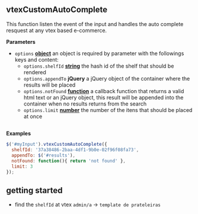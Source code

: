 <!-- Generated by documentation.js. Update this documentation by updating the source code. -->

## vtexCustomAutoComplete

This function listen the event of the input and handles the auto complete resquest at any vtex based e-commerce.

**Parameters**

-   `options` **[object](https://developer.mozilla.org/en-US/docs/Web/JavaScript/Reference/Global_Objects/Object)** an object is required by parameter with the followings keys and content:
    -   `options.shelfId` **[string](https://developer.mozilla.org/en-US/docs/Web/JavaScript/Reference/Global_Objects/String)** the hash id of the shelf that should be rendered
    -   `options.appendTo` **jQuery** a jQuery object of the container where the results will be placed
    -   `options.notFound` **[function](https://developer.mozilla.org/en-US/docs/Web/JavaScript/Reference/Statements/function)** a callback function that returns a valid html text or an jQuery object, this result will be appended into the container when no results returns from the search
    -   `options.limit` **[number](https://developer.mozilla.org/en-US/docs/Web/JavaScript/Reference/Global_Objects/Number)** the number of the itens that should be placed at once

## 

**Examples**

```javascript
$('#myInput').vtexCustomAutoComplete({
  shelfId: '37a38486-2baa-4df1-9b0e-02f96f08fa73',
  appendTo: $('#results'),
  notFound: function(){ return 'not found' },
  limit: 3
});
```

## 

## getting started

-   find the `shelfId` at vtex `admin/a` -> `template de prateleiras`
